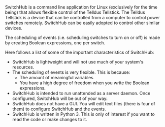 SwitchHub is a command line application for Linux (exclusively for the time being) that allows flexible control of the Telldus Tellstick. The Telldus Tellstick is a device that can be controlled from a computer to control power switches remotely. SwitchHub can be easily adopted to control other similar devices.

The scheduling of events (i.e. scheduling switches to turn on or off) is made by creating Boolean
expressions, one per switch.

Here follows a list of some of the important characteristics of SwitchHub:
- SwitchHub is lightweight and will not use much of your system's resources.
- The scheduling of events is very flexible. This is because:
	- The amount of meaningful variables.
	- You have a high degree of freedom when you write the Boolean expressions.
- SwitchHub is intended to run unattended as a server daemon. Once configured, SwitchHub will be out of your way.
- SwitchHub does not have a GUI. You will edit text files (there is four of them) to configure SwitchHub and the events.
- SwitchHub is written in Python 3. This is only of interest if you want to read the code or make changes to it.
